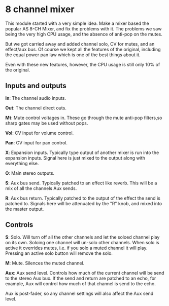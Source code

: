 # 8 channel mixer

This module started with a very simple idea. Make a mixer based the popular AS 8-CH Mixer, and fix the problems with it. The problems we saw being the very high CPU usage, and the absence of anti-pop on the mutes.

But we got carried away and added channel solo, CV for mutes, and an effect/aux bus. Of course we kept all the features of the original, including the equal power pan law which is one of the best things about it.

Even with these new features, however, the CPU usage is still only 10% of the original.

## Inputs and outputs

**In**: The channel audio inputs.

**Out**: The channel direct outs.

**Mt**: Mute control voltages in. These go through the mute anti-pop filters,so sharp gates may be used without pops.

**Vol**: CV input for volume control.

**Pan**: CV input for pan control.

**X**: Expansion inputs. Typically type output of another mixer is run into the expansion inputs. Signal here is just mixed to the output along with everything else.

**O**: Main stereo outputs.

**S**: Aux bus send. Typically patched to an effect like reverb. This will be a mix of all the channels Aux sends.

**R**: Aux bus return. Typically patched to the output of the effect the send is patched to. Signals here will be attenuated by the "R" knob, and mixed into the master output.

## Controls

**S**: Solo. Will turn off all the other channels and let the soloed channel play on its own. Soloing one channel will un-solo other channels. When solo is active it overrides mutes, i.e. if you solo a muted channel it will play. Pressing an active solo button will remove the solo.

**M**: Mute. Silences the muted channel.

**Aux**: Aux send level. Controls how much of the current channel will be send to the stereo Aux bux. If the send and return are patched to an echo, for example, Aux will control how much of that channel is send to the echo.

Aux is post-fader, so any channel settings will also affect the Aux send level.
